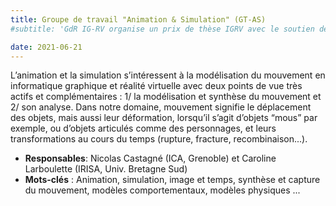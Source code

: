 ```yaml
---
title: Groupe de travail "Animation & Simulation" (GT-AS)
#subtitle: 'GdR IG-RV organise un prix de thèse IGRV avec le soutien des associations AFIG, AFRV et EGFR. L’objectif de ce prix de thèse est de récompenser chaque année une excellente thèse issue de la communauté du GdR IG-RV.'

date: 2021-06-21
---
```


L’animation et la simulation s’intéressent à la modélisation du
mouvement en informatique graphique et réalité virtuelle avec deux
points de vue très actifs et complémentaires : 1/ la modélisation et
synthèse du mouvement et 2/ son analyse. Dans notre domaine, mouvement
signifie le déplacement des objets, mais aussi leur déformation,
lorsqu’il s’agit d’objets “mous” par exemple, ou d’objets articulés
comme des personnages, et leurs transformations au cours du temps
(rupture, fracture, recombinaison...). 

* **Responsables**:  Nicolas Castagné (ICA, Grenoble) et Caroline Larboulette (IRISA, Univ. Bretagne Sud)
* **Mots-clés** : Animation, simulation, image et temps, synthèse et capture du mouvement, modèles comportementaux, modèles physiques ...
